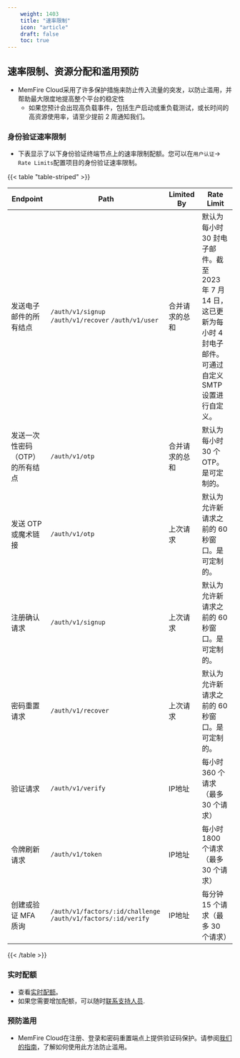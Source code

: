 ```yaml
---
    weight: 1403
    title: "速率限制"
    icon: "article"
    draft: false
    toc: true
---
```



## 速率限制、资源分配和滥用预防

- MemFire Cloud采用了许多保护措施来防止传入流量的突发，以防止滥用，并帮助最大限度地提高整个平台的稳定性
  - 如果您预计会出现高负载事件，包括生产启动或重负载测试，或长时间的高资源使用率，请至少提前 2 周通知我们。

### 身份验证速率限制

- 下表显示了以下身份验证终端节点上的速率限制配额。您可以在`用户认证`-> `Rate Limits`配置项目的身份验证速率限制。

{{< table "table-striped" >}}

| Endpoint                                         | Path                                                           | Limited By               | Rate Limit                                                                                                                                 |
| ------------------------------------------------ | -------------------------------------------------------------- | ------------------------ | ------------------------------------------------------------------------------------------------------------------------------------------ |
| 发送电子邮件的所有结点                   | `/auth/v1/signup` `/auth/v1/recover` `/auth/v1/user`       | 合并请求的总和 | 默认为每小时 30 封电子邮件。截至 2023 年 7 月 14 日，这已更新为每小时 4 封电子邮件。可通过自定义 SMTP 设置进行自定义。 |
| 发送一次性密码 （OTP） 的所有结点 | `/auth/v1/otp`                                                 | 合并请求的总和 | 默认为每小时 30 个 OTP。是可定制的。                                                                                             |
| 发送 OTP 或魔术链接                          | `/auth/v1/otp`                                                 | 上次请求             | 默认为允许新请求之前的 60 秒窗口。是可定制的。                                                            |
| 注册确认请求                     | `/auth/v1/signup`                                              | 上次请求             | 默认为允许新请求之前的 60 秒窗口。是可定制的。                                                            |
| 密码重置请求                           | `/auth/v1/recover`                                             | 上次请求             | 默认为允许新请求之前的 60 秒窗口。是可定制的。                                                            |
| 验证请求                            | `/auth/v1/verify`                                              | IP地址               | 每小时 360 个请求（最多 30 个请求）                                                                                   |
| 令牌刷新请求                           | `/auth/v1/token`                                               | IP地址               | 每小时 1800 个请求（最多 30 个请求）                                                                                   |
| 创建或验证 MFA 质询                | `/auth/v1/factors/:id/challenge` `/auth/v1/factors/:id/verify` | IP地址               | 每分钟 15 个请求（最多 30 个请求）                                                                                     |
{{< /table >}}

### 实时配额

- 查看[实时配额](/docs/app/realtime/deep-dive/quotas)。
- 如果您需要增加配额，可以随时[联系支持人员](/docs/app/overview/contactus/).

### 预防滥用

- MemFire Cloud在注册、登录和密码重置端点上提供验证码保护。请参阅[我们的指南](/docs/app/auth/auth-captcha)，了解如何使用此方法防止滥用。

